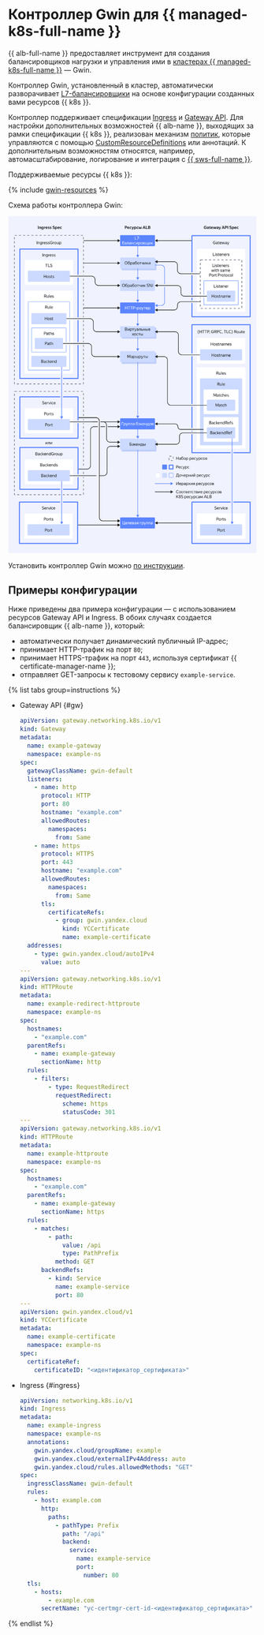 # Контроллер Gwin для {{ managed-k8s-full-name }}

{{ alb-full-name }} предоставляет инструмент для создания балансировщиков нагрузки и управления ими в [кластерах {{ managed-k8s-full-name }}](../../../managed-kubernetes/concepts/index.md#kubernetes-cluster) — Gwin.

Контроллер Gwin, установленный в кластер, автоматически разворачивает [L7-балансировщики](../../../application-load-balancer/concepts/application-load-balancer.md) на основе конфигурации созданных вами ресурсов {{ k8s }}.

Контроллер поддерживает спецификации [Ingress](https://kubernetes.io/docs/concepts/services-networking/ingress/) и [Gateway API](https://gateway-api.sigs.k8s.io/). Для настройки дополнительных возможностей {{ alb-name }}, выходящих за рамки спецификации {{ k8s }}, реализован механизм [политик](../../../managed-kubernetes/alb-ref/gwin-policies.md), которые управляются с помощью [CustomResourceDefinitions](https://kubernetes.io/docs/tasks/extend-kubernetes/custom-resources/custom-resource-definitions/) или аннотаций. К дополнительным возможностям относятся, например, автомасштабирование, логирование и интеграция с [{{ sws-full-name }}](../../../smartwebsecurity/concepts/index.md).

Поддерживаемые ресурсы {{ k8s }}:

{% include [gwin-resources](gwin-resources.md) %}

Схема работы контроллера Gwin:

![image](../../../_assets/managed-kubernetes/gwin.svg)

Установить контроллер Gwin можно [по инструкции](../../..//managed-kubernetes/alb-ref/gwin-quickstart.md).

## Примеры конфигурации

Ниже приведены два примера конфигурации — с использованием ресурсов Gateway API и Ingress. В обоих случаях создается балансировщик {{ alb-name }}, который:

  * автоматически получает динамический публичный IP-адрес;
  * принимает HTTP-трафик на порт `80`;
  * принимает HTTPS-трафик на порт `443`, используя сертификат {{ certificate-manager-name }};
  * отправляет GET-запросы к тестовому сервису `example-service`.

{% list tabs group=instructions %}

  - Gateway API {#gw}

      ```yaml
      apiVersion: gateway.networking.k8s.io/v1
      kind: Gateway
      metadata:
        name: example-gateway
        namespace: example-ns
      spec:
        gatewayClassName: gwin-default
        listeners:
          - name: http
            protocol: HTTP
            port: 80
            hostname: "example.com"
            allowedRoutes:
              namespaces:
                from: Same
          - name: https
            protocol: HTTPS
            port: 443
            hostname: "example.com"
            allowedRoutes:
              namespaces:
                from: Same
            tls:
              certificateRefs:
                - group: gwin.yandex.cloud
                  kind: YCCertificate
                  name: example-certificate
        addresses:
          - type: gwin.yandex.cloud/autoIPv4
            value: auto
      ---
      apiVersion: gateway.networking.k8s.io/v1
      kind: HTTPRoute
      metadata:
        name: example-redirect-httproute
        namespace: example-ns
      spec:
        hostnames:
          - "example.com"
        parentRefs:
          - name: example-gateway
            sectionName: http
        rules:
          - filters:
              - type: RequestRedirect
                requestRedirect:
                  scheme: https
                  statusCode: 301
      ---
      apiVersion: gateway.networking.k8s.io/v1
      kind: HTTPRoute
      metadata:
        name: example-httproute
        namespace: example-ns
      spec:
        hostnames:
          - "example.com"
        parentRefs:
          - name: example-gateway
            sectionName: https
        rules:
          - matches:
              - path:
                  value: /api
                  type: PathPrefix
                method: GET
            backendRefs:
              - kind: Service
                name: example-service
                port: 80
      ---
      apiVersion: gwin.yandex.cloud/v1
      kind: YCCertificate
      metadata:
        name: example-certificate
        namespace: example-ns
      spec:
        certificateRef:
          certificateID: "<идентификатор_сертификата>"
      ```

  - Ingress {#ingress}

      ```yaml
      apiVersion: networking.k8s.io/v1
      kind: Ingress
      metadata:
        name: example-ingress
        namespace: example-ns
        annotations:
          gwin.yandex.cloud/groupName: example
          gwin.yandex.cloud/externalIPv4Address: auto
          gwin.yandex.cloud/rules.allowedMethods: "GET"
      spec:
        ingressClassName: gwin-default
        rules:
          - host: example.com
            http:
              paths:
                - pathType: Prefix
                  path: "/api"
                  backend:
                    service:
                      name: example-service
                      port:
                        number: 80
        tls:
          - hosts:
              - example.com
            secretName: "yc-certmgr-cert-id-<идентификатор_сертификата>"
      ```


{% endlist %}
